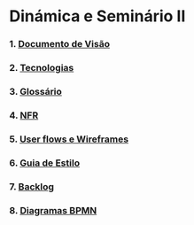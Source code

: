 # Dinámica e Seminário II

### 1. [Documento de Visão](docs/DS/dinamica-e-seminario-2/DocDeVisao.md)

### 2. [Tecnologias](docs/DS/dinamica-e-seminario-2/Tecnologias.md)

### 3. [Glossário](docs/DS/dinamica-e-seminario-2/glossario.md)

### 4. [NFR](docs/DS/dinamica-e-seminario-2/nfr.md)

### 5. [User flows e Wireframes](docs/DS/dinamica-e-seminario-2/wireframes.md)

### 6. [Guia de Estilo](docs/DS/dinamica-e-seminario-2/style_guide.md)

### 7. [Backlog](docs/DS/dinamica-e-seminario-2/Backlog.md)

### 8. [Diagramas BPMN](docs/DS/dinamica-e-seminario-2/Diagramas.md)
